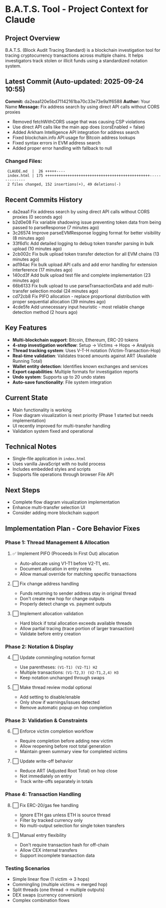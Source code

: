 # B.A.T.S. Tool - Project Context for Claude

## Project Overview
B.A.T.S. (Block Audit Tracing Standard) is a blockchain investigation tool for tracing cryptocurrency transactions across multiple chains. It helps investigators track stolen or illicit funds using a standardized notation system.

## Latest Commit (Auto-updated: 2025-09-24 10:55)

**Commit:** da2eaa120e5bd71142161ba70c33e73e9a1f6588
**Author:** Your Name
**Message:** Fix address search by using direct API calls without CORS proxies

- Removed fetchWithCORS usage that was causing CSP violations
- Use direct API calls like the main app does (corsEnabled = false)
- Added Arkham Intelligence API integration for address search
- Fixed blockchain.info API usage for Bitcoin address lookups
- Fixed syntax errors in EVM address search
- Added proper error handling with fallback to null

### Changed Files:
```
 CLAUDE.md  |  26 +++++----
 index.html | 175 +++++++++++++++++++++++++++++++++++++++++++++++--------------
 2 files changed, 152 insertions(+), 49 deletions(-)
```

## Recent Commits History

- da2eaa1 Fix address search by using direct API calls without CORS proxies (0 seconds ago)
- b2d0e08 Fix variable shadowing issue preventing token data from being passed to parseResponse (7 minutes ago)
- 3c26574 Improve parseEVMResponse logging format for better visibility (8 minutes ago)
- 33f6d1c Add detailed logging to debug token transfer parsing in bulk upload (10 minutes ago)
- 2cb002c Fix bulk upload token transfer detection for all EVM chains (13 minutes ago)
- ad194ac Fix bulk upload API calls and add error handling for extension interference (17 minutes ago)
- 140cd3f Add bulk upload test file and complete implementation (23 minutes ago)
- 66b6133 Fix bulk upload to use parseTransactionData and add multi-transfer selection modal (24 minutes ago)
- cd72cb8 Fix PIFO allocation - replace proportional distribution with proper sequential allocation (39 minutes ago)
- 4cde5fe Add unnecessary input heuristic - most reliable change detection method (2 hours ago)

## Key Features
- **Multi-blockchain support**: Bitcoin, Ethereum, ERC-20 tokens
- **4-step investigation workflow**: Setup → Victims → Hops → Analysis
- **Thread tracking system**: Uses V-T-H notation (Victim-Transaction-Hop)
- **Real-time validation**: Validates traced amounts against ART (Available Running Total)
- **Wallet entity detection**: Identifies known exchanges and services
- **Export capabilities**: Multiple formats for investigation reports
- **Undo system**: Supports up to 20 undo states
- **Auto-save functionality**: File system integration

## Current State
- Main functionality is working
- Flow diagram visualization is next priority (Phase 1 started but needs implementation)
- UI recently improved for multi-transfer handling
- Validation system fixed and operational

## Technical Notes
- Single-file application in `index.html`
- Uses vanilla JavaScript with no build process
- Includes embedded styles and scripts
- Supports file operations through browser File API

## Next Steps
- Complete flow diagram visualization implementation
- Enhance multi-transfer selection UI
- Consider adding more blockchain support

## Implementation Plan - Core Behavior Fixes

### Phase 1: Thread Management & Allocation
1. ✅ Implement PIFO (Proceeds In First Out) allocation
   - Auto-allocate using V1-T1 before V2-T1, etc.
   - Document allocation in entry notes
   - Allow manual override for matching specific transactions

2. ⬜ Fix change address handling
   - Funds returning to sender address stay in original thread
   - Don't create new hop for change outputs
   - Properly detect change vs. payment outputs

3. ⬜ Implement allocation validation
   - Hard block if total allocation exceeds available threads
   - Allow partial tracing (trace portion of larger transaction)
   - Validate before entry creation

### Phase 2: Notation & Display
4. ⬜ Update commingling notation format
   - Use parentheses: `(V1-T1) (V2-T1) H2`
   - Multiple transactions: `(V1-T2,3) (V2-T1,2,4) H3`
   - Keep notation unchanged through swaps

5. ⬜ Make thread review modal optional
   - Add setting to disable/enable
   - Only show if warnings/issues detected
   - Remove automatic popup on hop completion

### Phase 3: Validation & Constraints
6. ⬜ Enforce victim completion workflow
   - Require completion before adding new victim
   - Allow reopening before root total generation
   - Maintain green summary view for completed victims

7. ⬜ Update write-off behavior
   - Reduce ART (Adjusted Root Total) on hop close
   - Not immediately on entry
   - Track write-offs separately in totals

### Phase 4: Transaction Handling
8. ⬜ Fix ERC-20/gas fee handling
   - Ignore ETH gas unless ETH is source thread
   - Filter by tracked currency only
   - No multi-output selection for single token transfers

9. ⬜ Manual entry flexibility
   - Don't require transaction hash for off-chain
   - Allow CEX internal transfers
   - Support incomplete transaction data

### Testing Scenarios
- Simple linear flow (1 victim → 3 hops)
- Commingling (multiple victims → merged hop)
- Split threads (one thread → multiple outputs)
- DEX swaps (currency conversion)
- Complex combination flows
